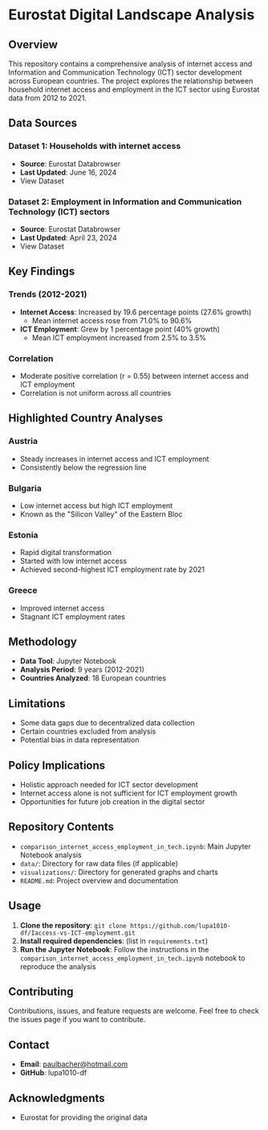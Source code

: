 # Eurostat Digital Landscape Analysis

## Overview
This repository contains a comprehensive analysis of internet access and Information and Communication Technology (ICT) sector development across European countries.
The project explores the relationship between household internet access and employment in the ICT sector using Eurostat data from 2012 to 2021.

## Data Sources

### Dataset 1: Households with internet access
- **Source**: Eurostat Databrowser
- **Last Updated**: June 16, 2024
- View Dataset

### Dataset 2: Employment in Information and Communication Technology (ICT) sectors
- **Source**: Eurostat Databrowser
- **Last Updated**: April 23, 2024
- View Dataset

## Key Findings

### Trends (2012-2021)
- **Internet Access**: Increased by 19.6 percentage points (27.6% growth)
  - Mean internet access rose from 71.0% to 90.6%
- **ICT Employment**: Grew by 1 percentage point (40% growth)
  - Mean ICT employment increased from 2.5% to 3.5%

### Correlation
- Moderate positive correlation (r = 0.55) between internet access and ICT employment
- Correlation is not uniform across all countries

## Highlighted Country Analyses

### Austria
- Steady increases in internet access and ICT employment
- Consistently below the regression line

### Bulgaria
- Low internet access but high ICT employment
- Known as the "Silicon Valley" of the Eastern Bloc

### Estonia
- Rapid digital transformation
- Started with low internet access
- Achieved second-highest ICT employment rate by 2021

### Greece
- Improved internet access
- Stagnant ICT employment rates

## Methodology
- **Data Tool**: Jupyter Notebook
- **Analysis Period**: 9 years (2012-2021)
- **Countries Analyzed**: 18 European countries

## Limitations
- Some data gaps due to decentralized data collection
- Certain countries excluded from analysis
- Potential bias in data representation

## Policy Implications
- Holistic approach needed for ICT sector development
- Internet access alone is not sufficient for ICT employment growth
- Opportunities for future job creation in the digital sector

## Repository Contents
- `comparison_internet_access_employment_in_tech.ipynb`: Main Jupyter Notebook analysis
- `data/`: Directory for raw data files (if applicable)
- `visualizations/`: Directory for generated graphs and charts
- `README.md`: Project overview and documentation

## Usage
1. **Clone the repository**: `git clone https://github.com/lupa1010-df/Iaccess-vs-ICT-employment.git`
2. **Install required dependencies**: (list in `requirements.txt`)
3. **Run the Jupyter Notebook**: Follow the instructions in the `comparison_internet_access_employment_in_tech.ipynb` notebook to reproduce the analysis

## Contributing
Contributions, issues, and feature requests are welcome. Feel free to check the issues page if you want to contribute.

## Contact
- **Email**: paulbacher@hotmail.com
- **GitHub**: lupa1010-df

## Acknowledgments
- Eurostat for providing the original data
